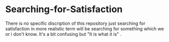 # Searching-for-Satisfaction

There is no specific discription of this repository just searching for satisfaction in more realistic term will be searching for something which we or i don't know. 
It's a bit confusing but "It is what it is" . 
